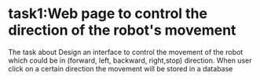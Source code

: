 # task1:Web page to control the direction of the robot's movement
The task about Design an interface to control the movement of the robot which could be in (forward, left, backward, right,stop) direction. When user click on a certain direction the movement will be stored in a database
